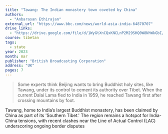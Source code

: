 ```yaml
---
title: "Tawang: The Indian monastery town coveted by China"
authors:
  - "Anbarasan Ethirajan"
external_url: "https://www.bbc.com/news/world-asia-india-64870707"
drive_links:
  - "https://drive.google.com/file/d/1WyGtXnCQxKNCLnP2M29SHQ0W8NhWkGbI/view?usp=sharing"
course: tibetan 
tags:
  - state
year: 2023
month: mar
publisher: "British Broadcasting Corporation"
address: "UK"
pages: 7 
---
```


> Some experts think Beijing wants to bring Buddhist holy sites, like Tawang, under its control to cement its authority over Tibet. When the current Dalai Lama fled to India in 1959, he reached Tawang first after crossing mountains by foot.

Tawang, home to India’s largest Buddhist monastery, has been claimed by China as part of its 'Southern Tibet.' The region remains a hotspot for India-China tensions, with recent clashes near the Line of Actual Control (LAC) underscoring ongoing border disputes
